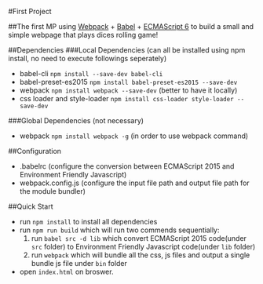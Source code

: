 #First Project

##The first MP using [Webpack](http://webpack.github.io/docs/) + [Babel](https://babeljs.io/) + [ECMAScript 6](http://es6-features.org/) to build a small and simple webpage that plays dices rolling game!

##Dependencies
###Local Dependencies (can all be installed using npm install, no need to execute followings seperately)
   - babel-cli `npm install --save-dev babel-cli`
   - babel-preset-es2015 `npm install babel-preset-es2015 --save-dev`
   - webpack `npm install webpack --save-dev` (better to have it locally)
   - css loader and style-loader `npm install css-loader style-loader --save-dev`

###Global Dependencies (not necessary)
   - webpack `npm install webpack -g` (in order to use webpack command)

##Configuration
  - .babelrc (configure the conversion between ECMAScript 2015 and Environment Friendly Javascript)
  - webpack.config.js (configure the input file path and output file path for the module bundler)

##Quick Start
 - run `npm install` to install all dependencies
 - run `npm run build` which will run two commends sequentially:
    1. run `babel src -d lib` which convert ECMAScript 2015 code(under `src` folder) to Environment Friendly Javascript code(under `lib` folder)
 	2. run `webpack` which will bundle all the css, js files and output a single bundle js file under `bin` folder
 - open `index.html` on broswer.

